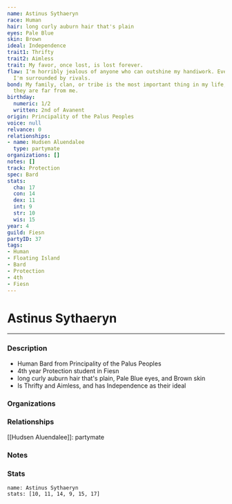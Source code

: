 ```yaml
---
name: Astinus Sythaeryn
race: Human
hair: long curly auburn hair that's plain
eyes: Pale Blue
skin: Brown
ideal: Independence
trait1: Thrifty
trait2: Aimless
trait: My favor, once lost, is lost forever.
flaw: I'm horribly jealous of anyone who can outshine my handiwork. Everywhere I go,
  I'm surrounded by rivals.
bond: My family, clan, or tribe is the most important thing in my life, even when
  they are far from me.
birthday:
  numeric: 1/2
  written: 2nd of Avanent
origin: Principality of the Palus Peoples
voice: null
relvance: 0
relationships:
- name: Hudsen Aluendalee
  type: partymate
organizations: []
notes: []
track: Protection
spec: Bard
stats:
  cha: 17
  con: 14
  dex: 11
  int: 9
  str: 10
  wis: 15
year: 4
guild: Fiesn
partyID: 37
tags:
- Human
- Floating Island
- Bard
- Protection
- 4th
- Fiesn
---
```

# Astinus Sythaeryn
---
### Description
- Human Bard from Principality of the Palus Peoples
- 4th year Protection student in Fiesn
- long curly auburn hair that's plain, Pale Blue eyes, and Brown skin
- Is Thrifty and Aimless, and has Independence as their ideal

### Organizations

### Relationships
[[Hudsen Aluendalee]]: partymate

### Notes

### Stats
```statblock
name: Astinus Sythaeryn
stats: [10, 11, 14, 9, 15, 17]
```
